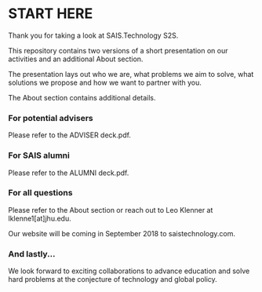 # START HERE

Thank you for taking a look at SAIS.Technology S2S.

This repository contains two versions of a short presentation on our activities and an additional About section. 

The presentation lays out who we are, what problems we aim to solve, what solutions we propose and how we want to partner with you. 

The About section contains additional details. 

### For potential advisers

Please refer to the ADVISER deck.pdf.

### For SAIS alumni

Please refer to the ALUMNI deck.pdf.

### For all questions

Please refer to the About section or reach out to Leo Klenner at lklenne1[at]jhu.edu.

Our website will be coming in September 2018 to saistechnology.com.

### And lastly...
We look forward to exciting collaborations to advance education and solve hard problems at the conjecture of technology and global policy.
